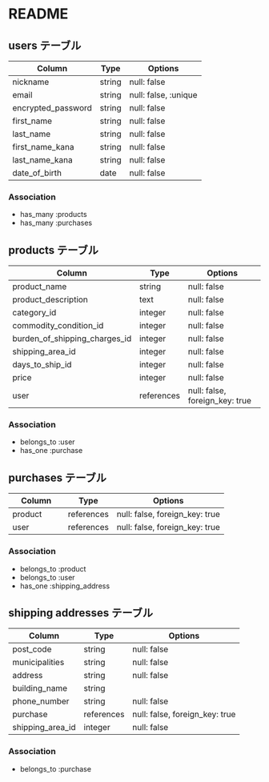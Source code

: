 # README




## users テーブル
| Column                 | Type   | Options                 |
| ---------------------- | ------ | ----------------------- |
| nickname               | string | null: false             |
| email                  | string | null: false, :unique    |
| encrypted_password     | string | null: false             |
| first_name             | string | null: false             |
| last_name              | string | null: false             |
| first_name_kana        | string | null: false             |
| last_name_kana         | string | null: false             |
| date_of_birth          | date   | null: false             |

### Association

- has_many :products 
- has_many :purchases

## products テーブル

| Column                           | Type       | Options                        |
| -------------------------------- | ---------- | ------------------------------ |
| product_name                     | string     | null: false                    |
| product_description              | text       | null: false                    |
| category_id                      | integer    | null: false                    |
| commodity_condition_id           | integer    | null: false                    |
| burden_of_shipping_charges_id    | integer    | null: false                    |
| shipping_area_id                 | integer    | null: false                    |
| days_to_ship_id                  | integer    | null: false                    |
| price                            | integer    | null: false                    |
| user                             | references | null: false, foreign_key: true |



### Association

- belongs_to :user
- has_one :purchase

## purchases テーブル

| Column                | Type       | Options                        |
| --------------------- | ---------- | ------------------------------ |
| product       　　     | references | null: false, foreign_key: true |
| user          　　     | references | null: false, foreign_key: true |

### Association

- belongs_to :product
- belongs_to :user
- has_one :shipping_address

## shipping addresses テーブル

| Column            | Type       | Options                        |
| ------------------| ---------- | ------------------------------ |
| post_code         | string     | null: false                    |
| municipalities    | string     | null: false                    |
| address           | string     | null: false                    |
| building_name     | string     |                                |
| phone_number      | string     | null: false                    |
| purchase          | references | null: false, foreign_key: true |
| shipping_area_id  | integer    | null: false                    |

### Association

- belongs_to :purchase

